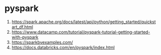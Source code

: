 # pyspark
1. https://spark.apache.org/docs/latest/api/python/getting_started/quickstart_df.html
2. https://www.datacamp.com/tutorial/pyspark-tutorial-getting-started-with-pyspark
3. https://sparkbyexamples.com/
4. https://docs.databricks.com/en/pyspark/index.html
